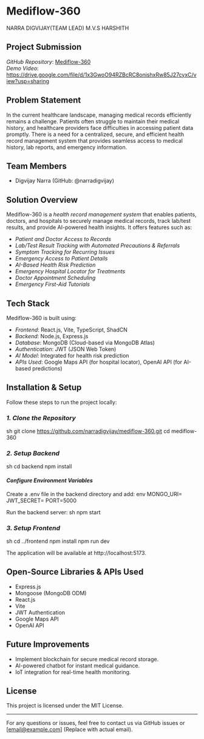 # Mediflow-360
NARRA DIGVIJAY(TEAM LEAD)
M.V.S HARSHITH 

## Project Submission

*GitHub Repository*: [Mediflow-360](https://github.com/narradigvijay/mediflow-360)  
*Demo Video*: https://drive.google.com/file/d/1x3GwoO94RZBcRC8onishxRw85J27cyxC/view?usp=sharing

## Problem Statement

In the current healthcare landscape, managing medical records efficiently remains a challenge. Patients often struggle to maintain their medical history, and healthcare providers face difficulties in accessing patient data promptly. There is a need for a centralized, secure, and efficient health record management system that provides seamless access to medical history, lab reports, and emergency information.

## Team Members

- Digvijay Narra (GitHub: @narradigvijay)


## Solution Overview

Mediflow-360 is a *health record management system* that enables patients, doctors, and hospitals to securely manage medical records, track lab/test results, and provide AI-powered health insights. It offers features such as:
- *Patient and Doctor Access to Records*
- *Lab/Test Result Tracking with Automated Precautions & Referrals*
- *Symptom Tracking for Recurring Issues*
- *Emergency Access to Patient Details*
- *AI-Based Health Risk Prediction*
- *Emergency Hospital Locator for Treatments*
- *Doctor Appointment Scheduling*
- *Emergency First-Aid Tutorials*

## Tech Stack

Mediflow-360 is built using:
- *Frontend*: React.js, Vite, TypeScript, ShadCN
- *Backend*: Node.js, Express.js
- *Database*: MongoDB (Cloud-based via MongoDB Atlas)
- *Authentication*: JWT (JSON Web Token)
- *AI Model*: Integrated for health risk prediction
- *APIs Used*: Google Maps API (for hospital locator), OpenAI API (for AI-based predictions)

## Installation & Setup

Follow these steps to run the project locally:

### *1. Clone the Repository*
sh
git clone https://github.com/narradigvijay/mediflow-360.git
cd mediflow-360


### *2. Setup Backend*
sh
cd backend
npm install


#### *Configure Environment Variables*
Create a .env file in the backend directory and add:
env
MONGO_URI=<Your MongoDB Atlas Connection String>
JWT_SECRET=<Your Secret Key>
PORT=5000


Run the backend server:
sh
npm start


### *3. Setup Frontend*
sh
cd ../frontend
npm install
npm run dev


The application will be available at http://localhost:5173.



## Open-Source Libraries & APIs Used

- Express.js
- Mongoose (MongoDB ODM)
- React.js
- Vite
- JWT Authentication
- Google Maps API
- OpenAI API

## Future Improvements

- Implement blockchain for secure medical record storage.
- AI-powered chatbot for instant medical guidance.
- IoT integration for real-time health monitoring.



## License

This project is licensed under the MIT License.

---
For any questions or issues, feel free to contact us via GitHub issues or [email@example.com] (Replace with actual email).
